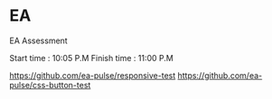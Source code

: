 # EA
 EA Assessment
 
 Start time  : 10:05 P.M
 Finish time : 11:00 P.M
 
 
https://github.com/ea-pulse/responsive-test
https://github.com/ea-pulse/css-button-test
